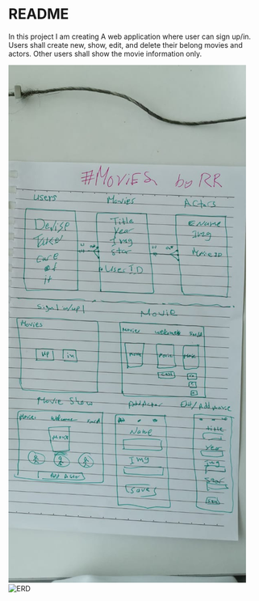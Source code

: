 # README

In this project I am creating A web application where user can sign up/in. Users shall create new, show, edit, and delete their belong movies and actors. Other users shall show the movie information only. 

![Rela db](app/assets/images/All.jpeg)
![ERD](/app/assests/images/ERD.png)
